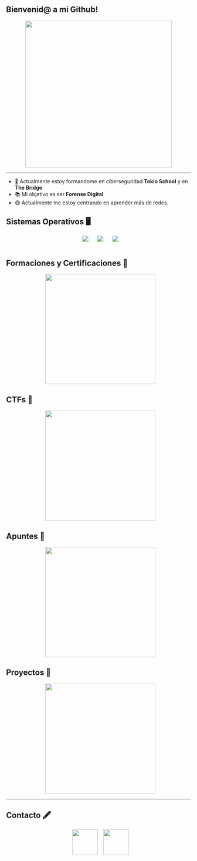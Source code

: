 ## Bienvenid@ a mi Github!  
<p align="center">
<img src="https://media.giphy.com/media/v1.Y2lkPTc5MGI3NjExMHdwM3Q5czkzemJsNGQ2ZG12NmF0cm51Y3pxNXJocnVoOXZ0N3YxMyZlcD12MV9naWZzX3NlYXJjaCZjdD1n/Nx0rz3jtxtEre/giphy.gif" width="400"/> 

  ---
- :school: Actualmente estoy formandome en ciberseguridad **Tokio School** y en **The Bridge**
- :books: Mi objetivo es ser **Forense Digital**
- :sweat_smile: Actualmente me estoy centrando en aprender más de redes.
  <br>
  
## Sistemas Operativos 🖥️

<div align="center" class="icons-social" style="margin-left: 10px; display: flex; justify-content: center; align-items: center; gap: 15px;">
  <img src="https://img.icons8.com/?size=100&id=gXoJoyTtYXFg&format=png&color=000000"/ style="margin-right:10px;">
  <img src="https://img.icons8.com/?size=100&id=qBWtR72kluCU&format=png&color=000000"/ style="margin-right:10px;">
  <img src="https://img.icons8.com/?size=100&id=jboFV8ZOXgZR&format=png&color=000000"/>
</div>
 <br>

## Formaciones y Certificaciones 🏅

<div align="center" class="icons-social" style="margin-left: 10px; display: flex; justify-content: center; align-items: center; gap: 15px;">
 <img src="https://media.giphy.com/media/v1.Y2lkPTc5MGI3NjExMnBnMnhweDlramE0bGpiMXA4MndvZDVqcmIwdjNleDlnczd5NWd4dSZlcD12MV9naWZzX3NlYXJjaCZjdD1n/HH8AYABoO4ICAa0Dx9/giphy.gif" width="300"/>
 
</div>

## CTFs 🚩

<div align="center" class="icons-social" style="margin-left: 10px; display: flex; justify-content: center; align-items: center; gap: 15px;">
 <img src="https://media.giphy.com/media/v1.Y2lkPTc5MGI3NjExMnBnMnhweDlramE0bGpiMXA4MndvZDVqcmIwdjNleDlnczd5NWd4dSZlcD12MV9naWZzX3NlYXJjaCZjdD1n/HH8AYABoO4ICAa0Dx9/giphy.gif" width="300"/>
</div>

<!--
- Overthewire
- Labsgf0s: 3/3 | http://labs.gf0s.com/
- Blue team labs
- Dockerlabs
- Try Hack Me
- The pwnlab
- The Hackers labs
- Wifi Challenge
- Splunk of the boss
- Hack the logs
  -->
## Apuntes 📖

<div align="center" class="icons-social" style="margin-left: 10px; display: flex; justify-content: center; align-items: center; gap: 15px;">
 <img src="https://media.giphy.com/media/v1.Y2lkPTc5MGI3NjExMnBnMnhweDlramE0bGpiMXA4MndvZDVqcmIwdjNleDlnczd5NWd4dSZlcD12MV9naWZzX3NlYXJjaCZjdD1n/HH8AYABoO4ICAa0Dx9/giphy.gif" width="300"/> 
</div>

## Proyectos 📝

<div align="center" class="icons-social" style="margin-left: 10px; display: flex; justify-content: center; align-items: center; gap: 15px;">
 <img src="https://media.giphy.com/media/v1.Y2lkPTc5MGI3NjExMnBnMnhweDlramE0bGpiMXA4MndvZDVqcmIwdjNleDlnczd5NWd4dSZlcD12MV9naWZzX3NlYXJjaCZjdD1n/HH8AYABoO4ICAa0Dx9/giphy.gif" width="300"/>
</div>

---

## Contacto 🖋️

<div align="center" class="icons-social" style="margin-left: 10px; display: flex; justify-content: center; align-items: center; gap: 15px;">
  <a target="_blank" href="https://www.linkedin.com/in/alba-p-5160562ba/">
    <img src="https://img.icons8.com/?size=100&id=DlBWhISuNDyc&format=png&color=000000" style="height: 70px; width: auto;" />
 </a>
  <a target="_blank" href="https://medium.com/@Tripolaris">
    <img src="https://img.icons8.com/?size=100&id=bocK2vOACVtF&format=png&color=000000" style="height: 70px; width: auto;" />
  </a>

